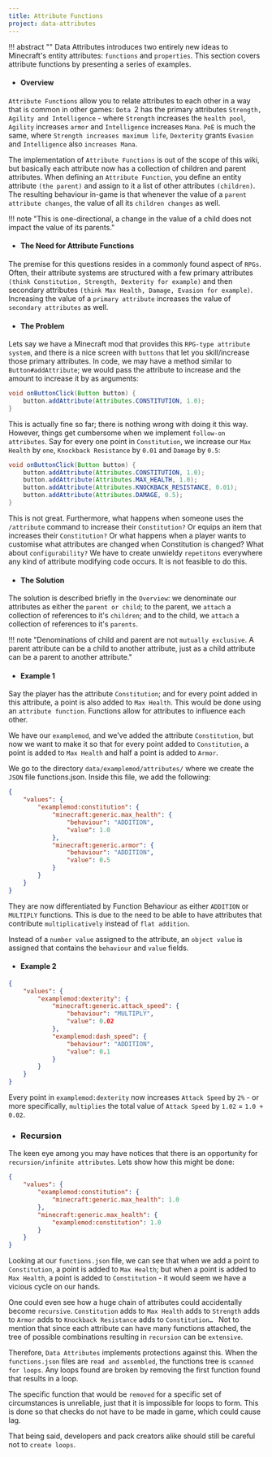 ```yaml
---
title: Attribute Functions
project: data-attributes
---
```


!!! abstract ""
    Data Attributes introduces two entirely new ideas to Minecraft's entity attributes: `functions` and `properties`. This section covers attribute functions by presenting a series of examples.

- #### Overview

`Attribute Functions` allow you to relate attributes to each other in a way that is common in other games: `Dota `2 has the primary attributes `Strength, Agility and Intelligence` - where `Strength` increases the `health pool`, `Agility` increases `armor` and `Intelligence` increases `Mana`. `PoE` is much the same, where `Strength increases maximum life`, `Dexterity` grants `Evasion` and `Intelligence` also `increases Mana`.

The implementation of `Attribute Functions` is out of the scope of this wiki, but basically each attribute now has a collection of children and parent attributes. When defining an `Attribute Function`, you define an entity attribute `(the parent)` and assign to it a list of other attributes `(children)`. The resulting behaviour in-game is that whenever the value of a `parent attribute changes`, the value of all its `children changes` as well.

!!! note "This is one-directional, a change in the value of a child does not impact the value of its parents."

- #### The Need for Attribute Functions

The premise for this questions resides in a commonly found aspect of `RPGs`. Often, their attribute systems are structured with a few primary attributes `(think Constitution, Strength, Dexterity for example)` and then secondary attributes `(think Max Health, Damage, Evasion for example)`. Increasing the value of a `primary attribute` increases the value of `secondary attributes` as well.

- #### The Problem

Lets say we have a Minecraft mod that provides this `RPG-type attribute system`, and there is a nice screen with `buttons` that let you skill/increase those primary attributes. In code, we may have a method similar to `Button#addAttribute`; we would pass the attribute to increase and the amount to increase it by as arguments:

```java
void onButtonClick(Button button) {
    button.addAttribute(Attributes.CONSTITUTION, 1.0);
}
```

This is actually fine so far; there is nothing wrong with doing it this way. However, things get cumbersome when we implement `follow-on attributes`. Say for every one point in `Constitution`, we increase our `Max Health` by `one`, `Knockback Resistance` by `0.01` and `Damage` by `0.5`:

```java
void onButtonClick(Button button) {
    button.addAttribute(Attributes.CONSTITUTION, 1.0);
    button.addAttribute(Attributes.MAX_HEALTH, 1.0);
    button.addAttribute(Attributes.KNOCKBACK_RESISTANCE, 0.01);
    button.addAttribute(Attributes.DAMAGE, 0.5);
}
```

This is not great. Furthermore, what happens when someone uses the `/attribute` command to increase their `Constitution?` Or equips an item that increases their `Constitution?` Or what happens when a player wants to customise what attributes are changed when Constitution is changed? What about `configurability?` We have to create unwieldy `repetitons` everywhere any kind of attribute modifying code occurs. It is not feasible to do this.

- #### The Solution

The solution is described briefly in the `Overview`: we denominate our attributes as either the `parent or child`; to the parent, we `attach` a collection of references to it's `children`; and to the child, we `attach` a collection of references to it's `parents`.

!!! note "Denominations of child and parent are not `mutually exclusive`. A parent attribute can be a child to another attribute, just as a child attribute can be a parent to another attribute."

- #### Example 1

Say the player has the attribute `Constitution`; and for every point added in this attribute, a point is also added to `Max Health`. This would be done using an `attribute function`. Functions allow for attributes to influence each other.

We have our `examplemod`, and we’ve added the attribute `Constitution`, but now we want to make it so that for every point added to `Constitution`, a point is added to `Max Health` and half a point is added to `Armor`.

We go to the directory `data/examplemod/attributes/` where we create the `JSON` file functions.json. Inside this file, we add the following:

```json
{
    "values": {
        "examplemod:constitution": {
            "minecraft:generic.max_health": {
                "behaviour": "ADDITION",
                "value": 1.0
            },
            "minecraft:generic.armor": {
                "behaviour": "ADDITION",
                "value": 0.5
            }
        }
    }
}
```

They are now differentiated by Function Behaviour as either `ADDITION` or `MULTIPLY` functions. This is due to the need to be able to have attributes that contribute `multiplicatively` instead of `flat addition`.

Instead of a `number value` assigned to the attribute, an `object value` is assigned that contains the `behaviour` and `value` fields.

- #### Example 2

```json
{
    "values": {
        "examplemod:dexterity": {
            "minecraft:generic.attack_speed": {
                "behaviour": "MULTIPLY",
                "value": 0.02
            },
            "examplemod:dash_speed": {
                "behaviour": "ADDITION",
                "value": 0.1
            }
        }
    }
}
```
Every point in `examplemod:dexterity` now increases `Attack Speed` by `2%` - or more specifically, `multiplies` the total value of `Attack Speed` by `1.02` = `1.0 + 0.02`.

- ### Recursion

The keen eye among you may have notices that there is an opportunity for `recursion/infinite attributes`. Lets show how this might be done:

```json
{
    "values": {
        "examplemod:constitution": {
            "minecraft:generic.max_health": 1.0
        },
        "minecraft:generic.max_health": {
            "examplemod:constitution": 1.0
        }
    }
}
```
Looking at our `functions.json` file, we can see that when we add a point to `Constitution`, a point is added to `Max Health`; but when a point is added to `Max Health`, a point is added to `Constitution` - it would seem we have a vicious cycle on our hands. 

One could even see how a huge chain of attributes could accidentally become `recursive`. `Constitution` adds to `Max Health` adds to `Strength` adds to `Armor` adds to `Knockback Resistance` adds to `Constitution… ` Not to mention that since each attribute can have many functions attached, the tree of possible combinations resulting in `recursion` can be `extensive`.

Therefore, `Data Attributes` implements protections against this. When the `functions.json` files are `read and assembled`, the functions tree is `scanned for loops`. Any loops found are broken by removing the first function found that results in a loop. 

The specific function that would be `removed` for a specific set of circumstances is unreliable, just that it is impossible for loops to form. This is done so that checks do not have to be made in game, which could cause lag.

That being said, developers and pack creators alike should still be careful not to `create loops`.